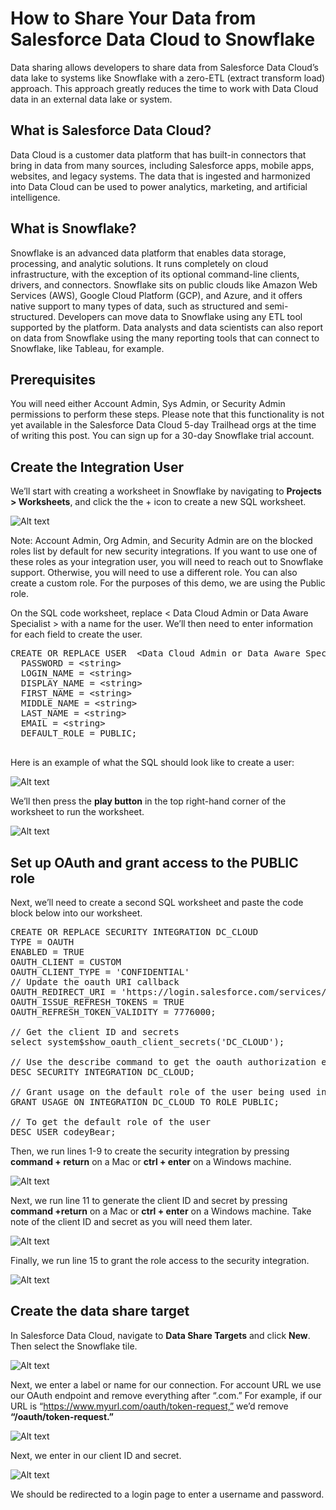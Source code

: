 # How to Share Your Data from Salesforce Data Cloud to Snowflake

Data sharing allows developers to share data from Salesforce Data Cloud’s data lake to systems like Snowflake with a zero-ETL (extract transform load) approach. This approach greatly reduces the time to work with Data Cloud data in an external data lake or system. 

## What is Salesforce Data Cloud?

Data Cloud is a customer data platform that has built-in connectors that bring in data from many sources, including Salesforce apps, mobile apps, websites, and legacy systems. The data that is ingested and harmonized into Data Cloud can be used to power analytics, marketing, and artificial intelligence. 

## What is Snowflake?

Snowflake is an advanced data platform that enables data storage, processing, and analytic solutions. It runs completely on cloud infrastructure, with the exception of its optional command-line clients, drivers, and connectors. Snowflake sits on public clouds like Amazon Web Services (AWS), Google Cloud Platform (GCP), and Azure, and it offers native support to many types of data, such as structured and semi-structured. Developers can move data to Snowflake using any ETL tool supported by the platform. Data analysts and data scientists can also report on data from Snowflake using the many reporting tools that can connect to Snowflake, like Tableau, for example. 

## Prerequisites

You will need either Account Admin, Sys Admin, or Security Admin permissions to perform these steps. Please note that this functionality is not yet available in the Salesforce Data Cloud 5-day Trailhead orgs at the time of writing this post. You can sign up for a 30-day Snowflake trial account. 

## Create the Integration User 

We’ll start with creating a worksheet in Snowflake by navigating to **Projects > Worksheets**, and click the the + icon to create a new SQL worksheet.

![Alt text](https://github.com/dlarregui/snowflakedatasharing/blob/4506abcbe2547e16d9210b4afad84d8d25095b49/image%20(5).png)

Note: Account Admin, Org Admin, and Security Admin are on the blocked roles list by default for new security integrations. If you want to use one of these roles as your integration user, you will need to reach out to Snowflake support. Otherwise, you will need to use a different role. You can also create a custom role. For the purposes of this demo, we are using the Public role. 

On the SQL code worksheet, replace < Data Cloud Admin or Data Aware Specialist > with a name for the user. We’ll then need to enter information for each field to create the user. 

<pre language='SQL'>
CREATE OR REPLACE USER  &lt;Data Cloud Admin or Data Aware Specialist&gt; 
  PASSWORD = &lt;string&gt;
  LOGIN_NAME = &lt;string&gt;
  DISPLAY_NAME = &lt;string&gt;
  FIRST_NAME = &lt;string&gt;
  MIDDLE_NAME = &lt;string&gt;
  LAST_NAME = &lt;string&gt;
  EMAIL = &lt;string&gt;
  DEFAULT_ROLE = PUBLIC;
  </pre>

  Here is an example of what the SQL should look like to create a user:

  ![Alt text](https://github.com/dlarregui/snowflakedatasharing/blob/main/image%20(26).png)

  We’ll then press the **play button** in the top right-hand corner of the worksheet to run the worksheet. 

 ![Alt text](https://github.com/dlarregui/snowflakedatasharing/blob/main/image%20(27).png)

 ## Set up OAuth and grant access to the PUBLIC role

 Next, we’ll need to create a second SQL worksheet and paste the code block below into our worksheet. 

 <pre language='SQL'>
CREATE OR REPLACE SECURITY INTEGRATION DC_CLOUD
TYPE = OAUTH
ENABLED = TRUE
OAUTH_CLIENT = CUSTOM
OAUTH_CLIENT_TYPE = 'CONFIDENTIAL'
// Update the oauth URI callback
OAUTH_REDIRECT_URI = 'https://login.salesforce.com/services/cdpSnowflakeOAuthCallback'
OAUTH_ISSUE_REFRESH_TOKENS = TRUE
OAUTH_REFRESH_TOKEN_VALIDITY = 7776000;

// Get the client ID and secrets
select system$show_oauth_client_secrets('DC_CLOUD');

// Use the describe command to get the oauth authorization endpoint
DESC SECURITY INTEGRATION DC_CLOUD;

// Grant usage on the default role of the user being used in Data Cloud
GRANT USAGE ON INTEGRATION DC_CLOUD TO ROLE PUBLIC;

// To get the default role of the user
DESC USER codeyBear;
</pre>

Then, we run lines 1-9 to create the security integration by pressing **command + return** on a Mac or **ctrl + enter** on a Windows machine. 

![Alt text](https://github.com/dlarregui/snowflakedatasharing/blob/main/image%20(28).png)

Next, we run line 11 to generate the client ID and secret by pressing **command +return** on a Mac or **ctrl + enter** on a Windows machine. Take note of the client ID and secret as you will need them later. 

![Alt text](https://github.com/dlarregui/snowflakedatasharing/blob/main/image%20(29).png)

Finally, we run line 15 to grant the role access to the security integration. 

![Alt text](https://github.com/dlarregui/snowflakedatasharing/blob/main/image%20(30).png)

## Create the data share target

In Salesforce Data Cloud, navigate to **Data Share Targets** and click **New**. Then select the Snowflake tile. 

![Alt text](https://github.com/dlarregui/snowflakedatasharing/blob/main/image%20(31).png)

Next, we enter a label or name for our connection. For account URL we use our OAuth endpoint and remove everything after “.com.” For example, if our URL is “https://www.myurl.com/oauth/token-request,” we’d remove **“/oauth/token-request.”**

![Alt text](https://github.com/dlarregui/snowflakedatasharing/blob/main/image%20(32).png)

Next, we enter in our client ID and secret.

![Alt text](https://github.com/dlarregui/snowflakedatasharing/blob/main/image%20(33).png)

We should be redirected to a login page to enter a username and password. 
